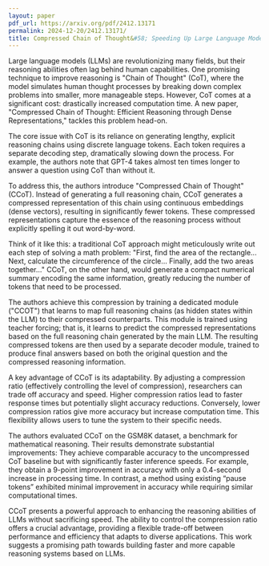 ```yaml
---
layout: paper
pdf_url: https://arxiv.org/pdf/2412.13171
permalink: 2024-12-20/2412.13171/
title: Compressed Chain of Thought&#58; Speeding Up Large Language Model Reasoning
---
```




Large language models (LLMs) are revolutionizing many fields, but their reasoning abilities often lag behind human capabilities.  One promising technique to improve reasoning is "Chain of Thought" (CoT), where the model simulates human thought processes by breaking down complex problems into smaller, more manageable steps.  However, CoT comes at a significant cost: drastically increased computation time. A new paper, "Compressed Chain of Thought: Efficient Reasoning through Dense Representations," tackles this problem head-on.

The core issue with CoT is its reliance on generating lengthy, explicit reasoning chains using discrete language tokens. Each token requires a separate decoding step, dramatically slowing down the process. For example, the authors note that GPT-4 takes almost ten times longer to answer a question using CoT than without it.

To address this, the authors introduce "Compressed Chain of Thought" (CCoT).  Instead of generating a full reasoning chain, CCoT generates a compressed representation of this chain using continuous embeddings (dense vectors), resulting in significantly fewer tokens. These compressed representations capture the essence of the reasoning process without explicitly spelling it out word-by-word.

Think of it like this: a traditional CoT approach might meticulously write out each step of solving a math problem: "First, find the area of the rectangle... Next, calculate the circumference of the circle... Finally, add the two areas together..."  CCoT, on the other hand, would generate a compact numerical summary encoding the same information, greatly reducing the number of tokens that need to be processed.

The authors achieve this compression by training a dedicated module ("CCOT") that learns to map full reasoning chains (as hidden states within the LLM) to their compressed counterparts. This module is trained using teacher forcing; that is, it learns to predict the compressed representations based on the full reasoning chain generated by the main LLM.  The resulting compressed tokens are then used by a separate decoder module, trained to produce final answers based on both the original question and the compressed reasoning information.


A key advantage of CCoT is its adaptability. By adjusting a compression ratio (effectively controlling the level of compression), researchers can trade off accuracy and speed.  Higher compression ratios lead to faster response times but potentially slight accuracy reductions. Conversely, lower compression ratios give more accuracy but increase computation time. This flexibility allows users to tune the system to their specific needs.


The authors evaluated CCoT on the GSM8K dataset, a benchmark for mathematical reasoning.  Their results demonstrate substantial improvements:  They achieve comparable accuracy to the uncompressed CoT baseline but with significantly faster inference speeds. For example, they obtain a 9-point improvement in accuracy with only a 0.4-second increase in processing time.  In contrast, a method using existing “pause tokens” exhibited minimal improvement in accuracy while requiring similar computational times.

CCoT presents a powerful approach to enhancing the reasoning abilities of LLMs without sacrificing speed.  The ability to control the compression ratio offers a crucial advantage, providing a flexible trade-off between performance and efficiency that adapts to diverse applications.  This work suggests a promising path towards building faster and more capable reasoning systems based on LLMs.